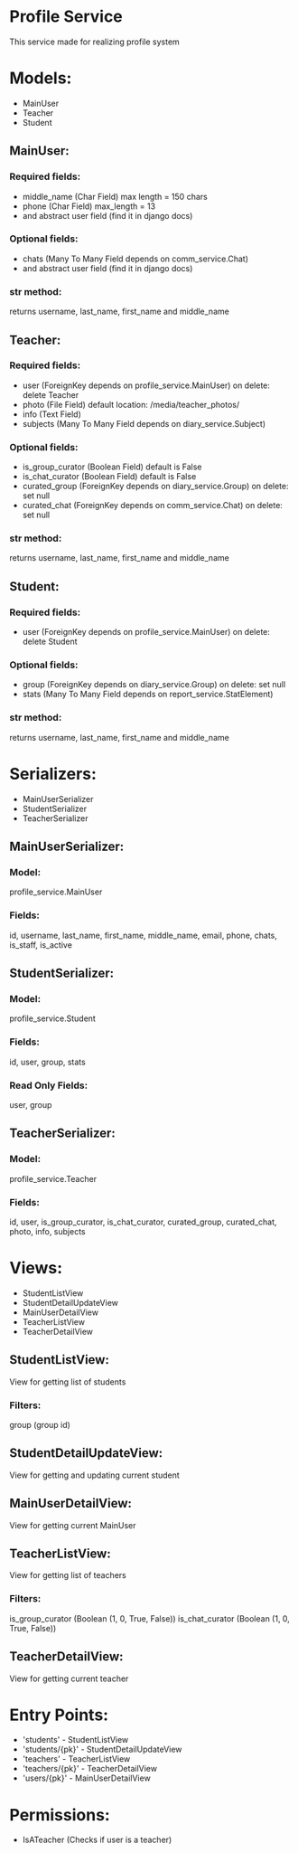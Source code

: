 # Profile Service
This service made for realizing profile system

# Models:

- MainUser
- Teacher
- Student

## MainUser:

### Required fields: 

- middle_name (Char Field) max length = 150 chars
- phone (Char Field) max_length = 13
- and abstract user field (find it in django docs)

### Optional fields:

- chats (Many To Many Field depends on comm_service.Chat)
- and abstract user field (find it in django docs)

### str method: 

returns username, last_name, first_name and middle_name

## Teacher:

### Required fields: 

- user (ForeignKey depends on profile_service.MainUser) on delete: delete Teacher
- photo (File Field) default location: /media/teacher_photos/
- info (Text Field)
- subjects (Many To Many Field depends on diary_service.Subject)

### Optional fields:

- is_group_curator (Boolean Field) default is False
- is_chat_curator (Boolean Field) default is False
- curated_group (ForeignKey depends on diary_service.Group) on delete: set null
- curated_chat (ForeignKey depends on comm_service.Chat) on delete: set null

### str method: 

returns username, last_name, first_name and middle_name

## Student:

### Required fields: 

- user (ForeignKey depends on profile_service.MainUser) on delete: delete Student

### Optional fields:

- group (ForeignKey depends on diary_service.Group) on delete: set null
- stats (Many To Many Field depends on report_service.StatElement)

### str method: 

returns username, last_name, first_name and middle_name
 
# Serializers:

- MainUserSerializer
- StudentSerializer
- TeacherSerializer

## MainUserSerializer:

### Model: 
profile_service.MainUser

### Fields:
id, username, last_name, first_name, middle_name, email, phone, chats, is_staff, is_active

## StudentSerializer:

### Model: 
profile_service.Student

### Fields:
id, user, group, stats

### Read Only Fields:
user, group

## TeacherSerializer:

### Model: 
profile_service.Teacher

### Fields:
id, user, is_group_curator, is_chat_curator, curated_group, curated_chat, photo, info, subjects

# Views:

- StudentListView
- StudentDetailUpdateView
- MainUserDetailView
- TeacherListView
- TeacherDetailView

## StudentListView:
View for getting list of students

### Filters: 
group (group id)

## StudentDetailUpdateView:
View for getting and updating current student

## MainUserDetailView:
View for getting current MainUser

## TeacherListView:
View for getting list of teachers

### Filters: 
is_group_curator (Boolean (1, 0, True, False))
is_chat_curator (Boolean (1, 0, True, False))

## TeacherDetailView:
View for getting current teacher

# Entry Points:
- 'students' - StudentListView
- 'students/{pk}' - StudentDetailUpdateView
- 'teachers' - TeacherListView
- 'teachers/{pk}' - TeacherDetailView
- 'users/{pk}' - MainUserDetailView

# Permissions:
- IsATeacher (Checks if user is a teacher)